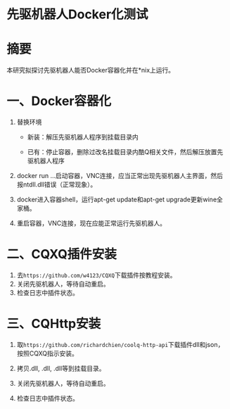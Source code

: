 # 先驱机器人Docker化测试



# 摘要

本研究拟探讨先驱机器人能否Docker容器化并在*nix上运行。



# 一、Docker容器化

1. 替换环境

    * 新装：解压先驱机器人程序到挂载目录内

    * 已有：停止容器，删除过改名挂载目录内酷Q相关文件，然后解压放置先驱机器人程序

2. docker run ...启动容器，VNC连接，应当正常出现先驱机器人主界面，然后报ntdll.dll错误（正常现象）。

3. docker进入容器shell，运行apt-get update和apt-get upgrade更新wine全家桶。

4. 重启容器，VNC连接，现在应能正常运行先驱机器人。



# 二、CQXQ插件安装

1. 去``https://github.com/w4123/CQXQ``下载插件按教程安装。
2. 关闭先驱机器人，等待自动重启。
3. 检查日志中插件状态。



# 三、CQHttp安装

1. 取``https://github.com/richardchien/coolq-http-api``下载插件dll和json，按照CQXQ指示安装。

2. 拷贝.dll, .dll, .dll等到挂载目录。

3. 关闭先驱机器人，等待自动重启。

4. 检查日志中插件状态。
